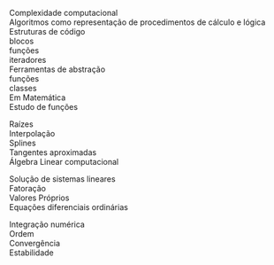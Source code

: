Complexidade computacional  
Algoritmos como representação de procedimentos de cálculo e lógica  
Estruturas de código  
blocos  
funções  
iteradores  
Ferramentas de abstração  
funções  
classes  
Em Matemática  
Estudo de funções  

Raízes  
Interpolação  
Splines  
Tangentes aproximadas  
Álgebra Linear computacional  

Solução de sistemas lineares  
Fatoração  
Valores Próprios  
Equações diferenciais ordinárias  

Integração numérica  
Ordem  
Convergência  
Estabilidade  
